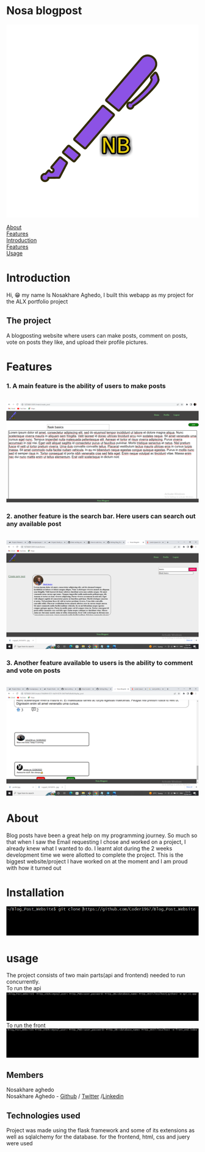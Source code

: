 # Nosa blogpost

<img src="https://raw.githubusercontent.com/Coder1967/Blog_Post_Website/main/assets/logo.jpg">

[About](#About)<br/>
[Features](#Feartures)<br/>
[Introduction](#Introduction)<br/>
[Features](#Installation)<br/>
[Usage](#Usage)

# Introduction
Hi, 😁 my name Is Nosakhare Aghedo, I built this webapp as my  project
for the ALX portfolio project

## The project
A blogposting website where users can make posts, comment on posts, vote on posts they like,
and upload their profile pictures.

# Features
### 1. A main feature is the ability of users to make posts
<br/>
<img src="https://github.com/Coder1967/Blog_Post_Website/blob/main/assets/Screenshot%20(57).png">


### 2. another feature is the search bar. Here users can search out any available post
<br/>
<img src="https://github.com/Coder1967/Blog_Post_Website/blob/main/assets/Screenshot%20(51).png">

### 3. Another feature available to users is the ability to comment and vote on posts
<br/>
<img src="https://github.com/Coder1967/Blog_Post_Website/blob/main/assets/Screenshot%20(55).png">


# About
Blog posts have been a great help on my programming journey. So much so that when I saw the Email requesting I chose
and worked on a project, I already knew what I wanted to do. I learnt alot during the 2 weeks development time we
were allotted to complete the project. This is the biggest website/project I have worked on at the moment and I am
proud with how it turned out

# Installation
<img src="https://raw.githubusercontent.com/Coder1967/Blog_Post_Website/main/assets/install.png">

# usage
The project consists of two main parts(api and frontend) needed to run concurrently.<br/>
To run the api
<img src="https://raw.githubusercontent.com/Coder1967/Blog_Post_Website/main/assets/run_api.png">
<br/>
To run the front
<img src="https://raw.githubusercontent.com/Coder1967/Blog_Post_Website/main/assets/run_front.png">

## Members
Nosakhare aghedo<br/>
Nosakhare Aghedo - [Github](https://github.com/Coder1967) / [Twitter](https://twitter.com/NosakhareAghed1) /[Linkedin](https://www.linkedin.com/in/nosakhare-aghedo-55369523a)

## Technologies used
Project was made using the flask framework and some of its extensions as well as sqlalchemy for the database.
for the frontend, html, css and juery were used
